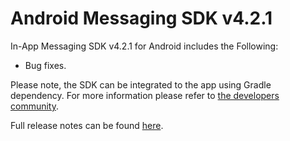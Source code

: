 # Android Messaging SDK v4.2.1

In-App Messaging SDK v4.2.1 for Android includes the Following:
* Bug fixes.

Please note, the SDK can be integrated to the app using Gradle dependency. For more information please refer to [the developers community](https://developers.liveperson.com/android-quickstart.html).

Full release notes can be found [here](https://developers.liveperson.com/mobile-app-messaging-sdk-for-android-latest-release-notes.html).
